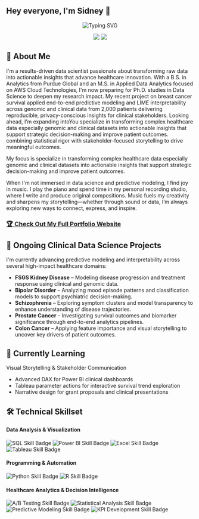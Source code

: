 ## Hey everyone, I'm Sidney 👋

<div align="center">
  <!--  You can customize the typing text in the "lines=" section of the URL below -->
  <!--  For an ampersand (&), use &amp; (e.g., Analytics+%26+Optimization) -->
  <img src="https://readme-typing-svg.herokuapp.com?font=Fira+Code&pause=1000&color=2E9EF7&center=true&vCenter=true&width=435&lines=Data+Scientist+%7C;Healthcare+Analytics;Decision+Intelligence;Turning+Data+into;Actionable+Insights......." alt="Typing SVG" />
</div>

<!-- 🔗 Update these links with your own social media and contact information -->
<p align="center">
  <a href="https://linkedin.com/in/sidneyreynaud"><img src="https://img.shields.io/badge/LinkedIn-Connect-blue?style=for-the-badge&logo=linkedin"></a>
  <a href="mailto:sjreynaud@gmail.com"><img src="https://img.shields.io/badge/Email-Contact-green?style=for-the-badge&logo=gmail"></a>
</p>

## 🚀 About Me 

I'm a results-driven data scientist passionate about transforming raw data into actionable insights that advance healthcare innovation. With a B.S. in Analytics from Purdue Global and an M.S. in Applied Data Analytics focused on AWS Cloud Technologies, I'm now preparing for Ph.D. studies in Data Science to deepen my research impact. My recent project on breast cancer survival applied end-to-end predictive modeling and LIME interpretability across genomic and clinical data from 2,000 patients delivering reproducible, privacy-conscious insights for clinical stakeholders. Looking ahead, I’m expanding intoYou specialize in transforming complex healthcare data especially genomic and clinical datasets into actionable insights that support strategic decision-making and improve patient outcomes. combining statistical rigor with stakeholder-focused storytelling to drive meaningful outcomes.

My focus is specialize in transforming complex healthcare data especially genomic and clinical datasets into actionable insights that support strategic decision-making and improve patient outcomes.

When I'm not immersed in data science and predictive modeling, I find joy in music. I play the piano and spend time in my personal recording studio, where I write and produce original compositions. Music fuels my creativity and sharpens my storytelling—whether through sound or data, I’m always exploring new ways to connect, express, and inspire.

<!-- 🌐 Replace "your-username" with your actual GitHub username -->
### [🏆 Check Out My Full Portfolio Website](https://sjreynaud.github.io/)
      

## 🧪 Ongoing Clinical Data Science Projects

I'm currently advancing predictive modeling and interpretability across several high-impact healthcare domains:

- **FSGS Kidney Disease** – Modeling disease progression and treatment response using clinical and genomic data.
- **Bipolar Disorder** – Analyzing mood episode patterns and classification models to support psychiatric decision-making.
- **Schizophrenia** – Exploring symptom clusters and model transparency to enhance understanding of disease trajectories.
- **Prostate Cancer** – Investigating survival outcomes and biomarker significance through end-to-end analytics pipelines.
- **Colon Cancer** – Applying feature importance and visual storytelling to uncover key drivers of patient outcomes.

## 🌱 Currently Learning 

Visual Storytelling & Stakeholder Communication
- Advanced DAX for Power BI clinical dashboards
- Tableau parameter actions for interactive survival trend exploration
- Narrative design for grant proposals and clinical presentations

## 🛠️ Technical Skillset

<!-- This section uses Shields.io badges. You can customize them or create your own!-->

#### Data Analysis & Visualization
<p>
  <!-- 💡 Go to Shields.io to create your own badges -->
  <img src="https://img.shields.io/badge/SQL-Intermediate-4479A1?style=flat&logo=mysql&logoColor=white" alt="SQL Skill Badge">
  <img src="https://img.shields.io/badge/Power%20BI-Advanced-F2C811?style=flat&logo=powerbi&logoColor=black" alt="Power BI Skill Badge">
  <img src="https://img.shields.io/badge/Excel-Expert-217346?style=flat&logo=microsoft-excel&logoColor=white" alt="Excel Skill Badge">
  <img src="https://img.shields.io/badge/Tableau-Advanced-E97627?style=flat&logo=tableau&logoColor=white" alt="Tableau Skill Badge">
</p>

#### Programming & Automation
<p>
  <img src="https://img.shields.io/badge/Python-Advanced-3776AB?style=flat&logo=python&logoColor=white" alt="Python Skill Badge">
  <img src="https://img.shields.io/badge/R-Intermediate-276DC3?style=flat&logo=r&logoColor=white" alt="R Skill Badge">
</p>

#### Healthcare Analytics & Decision Intelligence
<p>
  <img src="https://img.shields.io/badge/A%2FB%20Testing-Experienced-FF6B6B?style=flat" alt="A/B Testing Skill Badge">
  <img src="https://img.shields.io/badge/Statistical%20Analysis-Experienced-4ECDC4?style=flat" alt="Statistical Analysis Skill Badge">
  <img src="https://img.shields.io/badge/Predictive%20Modeling-Intermediate-45B7D1?style=flat" alt="Predictive Modeling Skill Badge">
  <img src="https://img.shields.io/badge/KPI%20Development-Expert-96CEB4?style=flat" alt="KPI Development Skill Badge">
</p>
